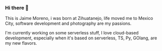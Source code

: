 ### Hi there 👋

This is Jaime Moreno, i was born at Zihuatanejo, life moved me to Mexico City, software development and photography are my passions.

I'm currently working on some serverless stuff, I love cloud-based development, especially when it's based on serverless, TS, Py, GOlang, are my new flavors.


<!--
**Xsaleon/xsaleon** is a ✨ _special_ ✨ repository because its `README.md` (this file) appears on your GitHub profile.

Here are some ideas to get you started:

- 🔭 I’m currently working on ...
- 🌱 I’m currently learning ...
- 👯 I’m looking to collaborate on ...
- 🤔 I’m looking for help with ...
- 💬 Ask me about ...
- 📫 How to reach me: ...
- 😄 Pronouns: ...
- ⚡ Fun fact: ...
-->
